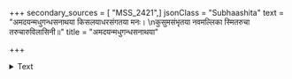 +++
secondary_sources = [ "MSS_2421",]
jsonClass = "Subhaashita"
text = "अमदयन्मधुगन्धसनाथया किसलयाधरसंगतया मनः।  \nकुसुमसंभृतया नवमल्लिका स्मितरुचा तरुचारुविलासिनी॥"
title = "अमदयन्मधुगन्धसनाथया"

+++

<details><summary>Text</summary>

अमदयन्मधुगन्धसनाथया किसलयाधरसंगतया मनः।  
कुसुमसंभृतया नवमल्लिका स्मितरुचा तरुचारुविलासिनी॥
</details>
